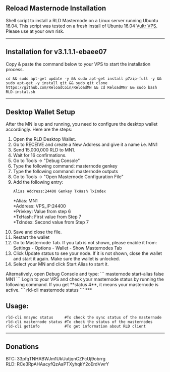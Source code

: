 ## Reload Masternode Installation
Shell script to install a RLD Masternode on a Linux server running Ubuntu 16.04. This script was tested on a fresh install of Ubuntu 16.04 <a href="https://www.vultr.com/?ref=7424117">Vultr VPS</a>. Please use at your own risk.
***

## Installation for v3.1.1.1-ebaee07
Copy & paste the command below to your VPS to start the installation process.
```
cd && sudo apt-get update -y && sudo apt-get install p7zip-full -y && sudo apt-get -y install git && sudo git clone https://github.com/ReloadCoin/ReloadMN && cd ReloadMN/ && sudo bash RLD-instal.sh
```
***

## Desktop Wallet Setup

After the MN is up and running, you need to configure the desktop wallet accordingly. Here are the steps:<br>
<OL>
  <li>Open the RLD Desktop Wallet.</li>
  <li>Go to RECEIVE and create a New Address and give it a name i.e. MN1</li>
  <li>Send 15,000,000 RLD to MN1.</li>
  <li>Wait for 16 confirmations.</li>
  <li>Go to Tools -> "Debug Console"</li>
  <li>Type the following command: masternode genkey</li>
  <li>Type the following command: masternode outputs</li>
  <li>Go to Tools -> "Open Masternode Configuration File"</li>
  <li>Add the following entry:

```
Alias Address:24400 Genkey TxHash TxIndex
```
*Alias: MN1 <br>
*Address: VPS_IP:24400 <br>
*Privkey: Value from step 6 <br>
*TxHash: First value from Step 7 <br>
*TxIndex: Second value from Step 7 <br>
</li>
<li>Save and close the file.</li>
<li>Restart the wallet</li>
<li>Go to Masternode Tab. If you tab is not shown, please enable it from: Settings - Options - Wallet - Show Masternodes Tab</li>
<li>Click Update status to see your node. If it is not shown, close the wallet and start it again. Make sure the wallet is unlocked.</li>
<li>Select your MN and click Start Alias to start it.</li></OL>
Alternatively, open Debug Console and type:
```
masternode start-alias false MN1
```
Login to your VPS and check your masternode status by running the following command. If you get **status 4**, it means your masternode is active.
```
rld-cli masternode status
```
***

## Usage:
```
rld-cli mnsync status     #To check the sync status of the masternode
rld-cli masternode status #To check the status of the masternodes   
rld-cli getinfo           #To get information about RLD client 
```

***

## Donations
BTC: 33pfqTNHABWJm1UkUutjqnCZFcUj9obrrg<br>
RLD: RCe3RpAHAacyfQzAaPTXyhqkY2oErdVwrY

